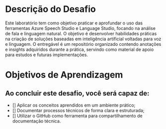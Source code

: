 # Descrição do Desafio
Este laboratório tem como objetivo praticar e aprofundar o uso das ferramentas Azure Speech Studio e Language Studio, focando na análise de fala e linguagem natural. O objetivo é desenvolver habilidades práticas na criação de soluções baseadas em inteligência artificial voltadas para voz e linguagem. O entregável é um repositório organizado contendo anotações e insights adquiridos durante a prática, servindo como material de apoio para estudos e futuras implementações.

# Objetivos de Aprendizagem 
## Ao concluir este desafio, você será capaz de: 

- [] Aplicar os conceitos aprendidos em um ambiente prático;
- [] Documentar processos técnicos de forma clara e estruturada; 
- [] Utilizar o GitHub como ferramenta para compartilhamento de documentação técnica. 
